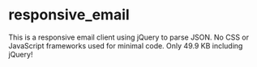 # responsive_email
This is a responsive email client using jQuery to parse JSON.  No CSS or JavaScript frameworks used for minimal code.  Only 49.9 KB including jQuery!
